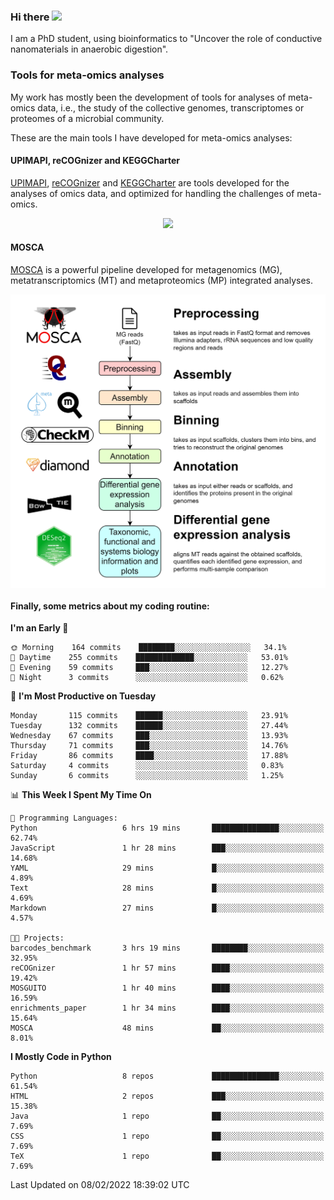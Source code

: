 ### Hi there <img src="https://media.giphy.com/media/hvRJCLFzcasrR4ia7z/giphy.gif" width="25px">

I am a PhD student, using bioinformatics to "Uncover the role of conductive nanomaterials in anaerobic digestion".

### Tools for meta-omics analyses

My work has mostly been the development of tools for analyses of meta-omics data, i.e., the study of the collective genomes, transcriptomes or proteomes of a microbial community.

These are the main tools I have developed for meta-omics analyses:

#### UPIMAPI, reCOGnizer and KEGGCharter

[UPIMAPI](https://github.com/iquasere/UPIMAPI), [reCOGnizer](https://github.com/iquasere/reCOGnizer) and [KEGGCharter](https://github.com/iquasere/KEGGCharter) are tools developed for the analyses of omics data, and optimized for handling the challenges of meta-omics.

<p align="center">
    <img src="assets/annotation_paper.png">
</p>

#### MOSCA

[MOSCA](https://github.com/iquasere/MOSCA) is a powerful pipeline developed for metagenomics (MG), metatranscriptomics (MT) and metaproteomics (MP) integrated analyses.

<p align="center">
    <img src="assets/mosca_workflow.png" align="center" width="700">
</p>


#### Finally, some metrics about my coding routine:

<!--START_SECTION:waka-->
**I'm an Early 🐤** 

```text
🌞 Morning    164 commits    ████████░░░░░░░░░░░░░░░░░   34.1% 
🌆 Daytime    255 commits    █████████████░░░░░░░░░░░░   53.01% 
🌃 Evening    59 commits     ███░░░░░░░░░░░░░░░░░░░░░░   12.27% 
🌙 Night      3 commits      ░░░░░░░░░░░░░░░░░░░░░░░░░   0.62%

```
📅 **I'm Most Productive on Tuesday** 

```text
Monday       115 commits    ██████░░░░░░░░░░░░░░░░░░░   23.91% 
Tuesday      132 commits    ██████░░░░░░░░░░░░░░░░░░░   27.44% 
Wednesday    67 commits     ███░░░░░░░░░░░░░░░░░░░░░░   13.93% 
Thursday     71 commits     ███░░░░░░░░░░░░░░░░░░░░░░   14.76% 
Friday       86 commits     ████░░░░░░░░░░░░░░░░░░░░░   17.88% 
Saturday     4 commits      ░░░░░░░░░░░░░░░░░░░░░░░░░   0.83% 
Sunday       6 commits      ░░░░░░░░░░░░░░░░░░░░░░░░░   1.25%

```


📊 **This Week I Spent My Time On** 

```text
💬 Programming Languages: 
Python                   6 hrs 19 mins       ███████████████░░░░░░░░░░   62.74% 
JavaScript               1 hr 28 mins        ███░░░░░░░░░░░░░░░░░░░░░░   14.68% 
YAML                     29 mins             █░░░░░░░░░░░░░░░░░░░░░░░░   4.89% 
Text                     28 mins             █░░░░░░░░░░░░░░░░░░░░░░░░   4.69% 
Markdown                 27 mins             █░░░░░░░░░░░░░░░░░░░░░░░░   4.57%

🐱‍💻 Projects: 
barcodes_benchmark       3 hrs 19 mins       ████████░░░░░░░░░░░░░░░░░   32.95% 
reCOGnizer               1 hr 57 mins        ████░░░░░░░░░░░░░░░░░░░░░   19.42% 
MOSGUITO                 1 hr 40 mins        ████░░░░░░░░░░░░░░░░░░░░░   16.59% 
enrichments_paper        1 hr 34 mins        ████░░░░░░░░░░░░░░░░░░░░░   15.64% 
MOSCA                    48 mins             ██░░░░░░░░░░░░░░░░░░░░░░░   8.01%

```

**I Mostly Code in Python** 

```text
Python                   8 repos             ███████████████░░░░░░░░░░   61.54% 
HTML                     2 repos             ███░░░░░░░░░░░░░░░░░░░░░░   15.38% 
Java                     1 repo              ██░░░░░░░░░░░░░░░░░░░░░░░   7.69% 
CSS                      1 repo              ██░░░░░░░░░░░░░░░░░░░░░░░   7.69% 
TeX                      1 repo              ██░░░░░░░░░░░░░░░░░░░░░░░   7.69%

```



 Last Updated on 08/02/2022 18:39:02 UTC
<!--END_SECTION:waka-->
